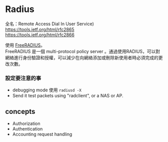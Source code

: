 # Radius

全名：Remote Access Dial In User Service)  
https://tools.ietf.org/html/rfc2865  
https://tools.ietf.org/html/rfc2866  

使用 [FreeRADIUS](https://github.com/FreeRADIUS/freeradius-server)。  
FreeRADIUS 是一個 multi-protocol policy server 。通過使用RADIUS，可以對網絡進行身份驗證和授權，可以減少在向網絡添加或刪除新使用者時必須完成的更改次數。

### 設定要注意的事
- debugging mode 使用 `radiusd -X`
- Send it test packets using "radclient", or a NAS or AP.

## concepts
- Authorization
- Authentication
- Accounting request handling
